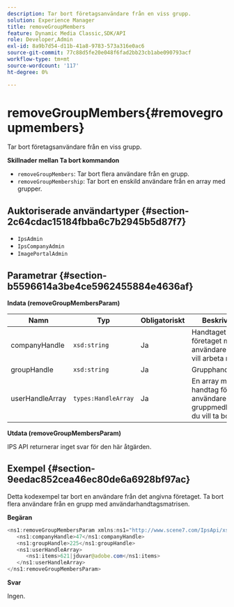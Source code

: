 ```yaml
---
description: Tar bort företagsanvändare från en viss grupp.
solution: Experience Manager
title: removeGroupMembers
feature: Dynamic Media Classic,SDK/API
role: Developer,Admin
exl-id: 8a9b7d54-d11b-41a8-9783-573a316e0ac6
source-git-commit: 77c88d5fe20e048f6fad2bb23cb1abe090793acf
workflow-type: tm+mt
source-wordcount: '117'
ht-degree: 0%

---
```


# removeGroupMembers{#removegroupmembers}

Tar bort företagsanvändare från en viss grupp.

**Skillnader mellan Ta bort kommandon**

* `removeGroupMembers`: Tar bort flera användare från en grupp.
* `removeGroupMembership`: Tar bort en enskild användare från en array med grupper.

## Auktoriserade användartyper {#section-2c64cdac15184fbba6c7b2945b5d87f7}

* `IpsAdmin`
* `IpsCompanyAdmin`
* `ImagePortalAdmin`

## Parametrar {#section-b5596614a3be4ce5962455884e4636af}

**Indata (removeGroupMembersParam)**

| Namn | Typ | Obligatoriskt | Beskrivning |
|---|---|---|---|
| companyHandle | `xsd:string` | Ja | Handtaget till företaget med de användare som du vill arbeta med. |
| groupHandle | `xsd:string` | Ja | Grupphandtag. |
| userHandleArray | `types:HandleArray` | Ja | En array med handtag för användare vars gruppmedlemskap du vill ta bort. |

**Utdata (removeGroupMembersParam)**

IPS API returnerar inget svar för den här åtgärden.

## Exempel {#section-9eedac852cea46ec80de6a6928bf97ac}

Detta kodexempel tar bort en användare från det angivna företaget. Ta bort flera användare från en grupp med användarhandtagsmatrisen.

**Begäran**

```java
<ns1:removeGroupMembersParam xmlns:ns1="http://www.scene7.com/IpsApi/xsd">
   <ns1:companyHandle>47</ns1:companyHandle>
   <ns1:groupHandle>225</ns1:groupHandle>
   <ns1:userHandleArray>
      <ns1:items>621|jduvar@adobe.com</ns1:items>
   </ns1:userHandleArray>
</ns1:removeGroupMembersParam>
```

**Svar**

Ingen.
